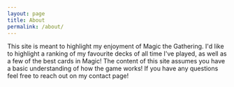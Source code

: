 ```yaml
---
layout: page
title: About
permalink: /about/
---
```


This site is meant to highlight my enjoyment of Magic the Gathering. I'd like to highlight a ranking of my favourite decks of all time I've played, as well as a few of the best cards in Magic! The content of this site assumes you have a basic understanding of how the game works! If you have any questions feel free to reach out on my contact page! 